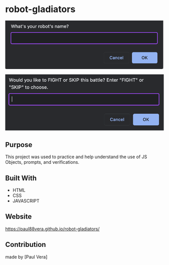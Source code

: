 # robot-gladiators

![screenshot](https://github.com/paul88vera/robot-gladiators/blob/develop/assets/images/robot-gladiators.png)

![screenshot](https://github.com/paul88vera/robot-gladiators/blob/develop/assets/images/robot-gladiators2.png)

## Purpose
This project was used to practice and help understand the use of JS Objects, prompts, and verifications.

## Built With
* HTML
* CSS
* JAVASCRIPT

## Website
https://paul88vera.github.io/robot-gladiators/

## Contribution
made by [Paul Vera]
